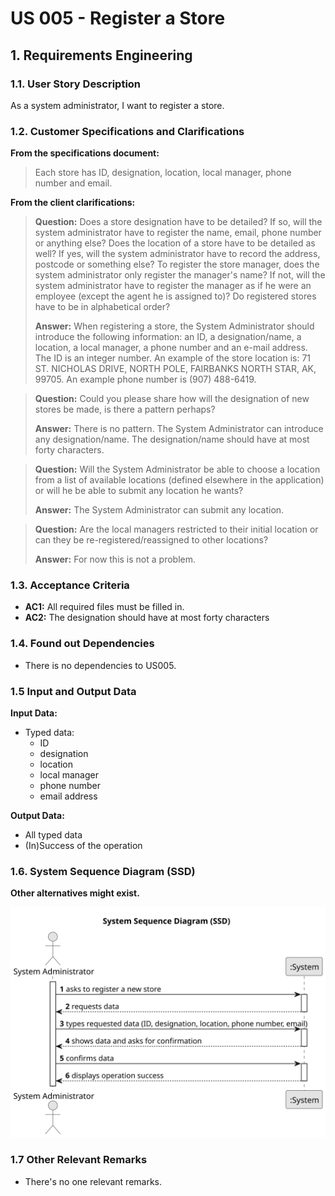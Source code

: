 # US 005 - Register a Store 

## 1. Requirements Engineering


### 1.1. User Story Description


As a system administrator, I want to register a store.


### 1.2. Customer Specifications and Clarifications 


**From the specifications document:**

>	Each store has ID, designation, location, local manager, phone number and email.

 



**From the client clarifications:**

> **Question:** Does a store designation have to be detailed? If so, will the system administrator have to register the name, email, phone number or anything else? Does the location of a store have to be detailed as well? If yes, will the system administrator have to record the address, postcode or something else? To register the store manager, does the system administrator only register the manager's name? If not, will the system administrator have to register the manager as if he were an employee (except the agent he is assigned to)? Do registered stores have to be in alphabetical order?
>  
> **Answer:** When registering a store, the System Administrator should introduce the following information: an ID, a designation/name, a location, a local manager, a phone number and an e-mail address. The ID is an integer number. An example of the store location is: 71 ST. NICHOLAS DRIVE, NORTH POLE, FAIRBANKS NORTH STAR, AK, 99705. An example phone number is (907) 488-6419.


> **Question:** Could you please share how will the designation of new stores be made, is there a pattern perhaps?
>  
> **Answer:** There is no pattern. The System Administrator can introduce any designation/name. The designation/name should have at most forty characters.


> **Question:** Will the System Administrator be able to choose a location from a list of available locations (defined elsewhere in the application) or will he be able to submit any location he wants?
>
> **Answer:** The System Administrator can submit any location.
 

> **Question:** Are the local managers restricted to their initial location or can they be re-registered/reassigned to other locations?
>
> **Answer:** For now this is not a problem.



### 1.3. Acceptance Criteria


* **AC1:** All required files must be filled in.
* **AC2:** The designation should have at most forty characters


### 1.4. Found out Dependencies


* There is no dependencies to US005.


### 1.5 Input and Output Data


**Input Data:**

* Typed data:
    * ID 
    * designation
    * location
    * local manager
    * phone number
    * email address
    


**Output Data:**

* All typed data
* (In)Success of the operation

### 1.6. System Sequence Diagram (SSD)

**Other alternatives might exist.**

![System Sequence Diagram](svg/us005-system-sequence-diagram.svg)

### 1.7 Other Relevant Remarks

* There's no one relevant remarks.